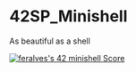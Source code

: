 # 42SP_Minishell
As beautiful as a shell


[![feralves's 42 minishell Score](https://badge42.vercel.app/api/v2/cli7l4sim001108mvngbgwmeh/project/3015623)](https://github.com/JaeSeoKim/badge42)
